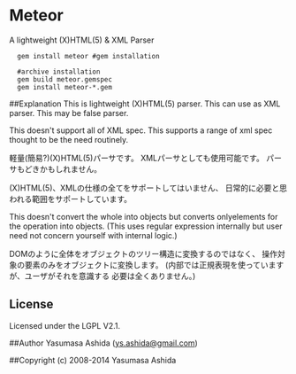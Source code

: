 
Meteor
==================
 A lightweight (X)HTML(5) & XML Parser

```shell
  gem install meteor #gem installation
```
```shell
  #archive installation
  gem build meteor.gemspec
  gem install meteor-*.gem
```

##Explanation
This is lightweight (X)HTML(5) parser.
This can use as XML parser.
This may be false parser.

This doesn't support all of XML spec.
This supports a range of xml spec
thought to be the need routinely.

軽量(簡易?)(X)HTML(5)パーサです。
XMLパーサとしても使用可能です。
パーサもどきかもしれません。

(X)HTML(5)、XMLの仕様の全てをサポートしてはいません、
日常的に必要と思われる範囲をサポートしています。

This doesn't convert the whole into objects but
converts onlyelements for the operation into objects.
(This uses regular expression internally but user
need not concern yourself with internal logic.)

DOMのように全体をオブジェクトのツリー構造に変換するのではなく、
操作対象の要素のみをオブジェクトに変換します。
(内部では正規表現を使っていますが、ユーザがそれを意識する
必要は全くありません。)


## License
Licensed under the LGPL V2.1.

##Author
 Yasumasa Ashida (ys.ashida@gmail.com)

##Copyright
(c) 2008-2014 Yasumasa Ashida
